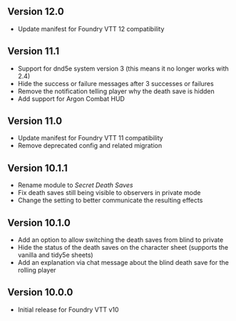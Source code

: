 ## Version 12.0

- Update manifest for Foundry VTT 12 compatibility

## Version 11.1

- Support for dnd5e system version 3 (this means it no longer works with 2.4)
- Hide the success or failure messages after 3 successes or failures
- Remove the notification telling player why the death save is hidden
- Add support for Argon Combat HUD

## Version 11.0

- Update manifest for Foundry VTT 11 compatibility
- Remove deprecated config and related migration

## Version 10.1.1

- Rename module to *Secret Death Saves*
- Fix death saves still being visible to observers in private mode
- Change the setting to better communicate the resulting effects

## Version 10.1.0

- Add an option to allow switching the death saves from blind to private
- Hide the status of the death saves on the character sheet (supports the vanilla and tidy5e sheets)
- Add an explanation via chat message about the blind death save for the rolling player

## Version 10.0.0

- Initial release for Foundry VTT v10
